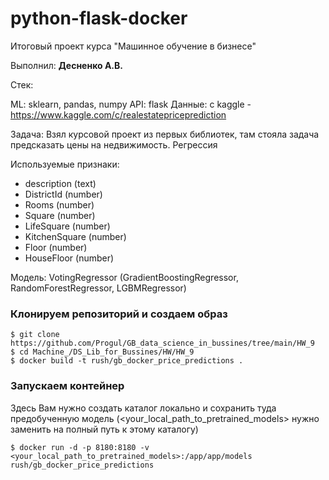# python-flask-docker
Итоговый проект курса "Машинное обучение в бизнесе"

Выполнил: **Десненко А.В.**

Стек:

ML: sklearn, pandas, numpy
API: flask
Данные: с kaggle - https://www.kaggle.com/c/realestatepriceprediction

Задача: Взял курсовой проект из первых библиотек, там стояла задача предсказать цены на недвижимость. Регрессия

Используемые признаки:

- description (text)
- DistrictId (number)
- Rooms (number)
- Square (number)
- LifeSquare (number)
- KitchenSquare (number)
- Floor (number)
- HouseFloor (number)

Модель: VotingRegressor (GradientBoostingRegressor, RandomForestRegressor, LGBMRegressor)

### Клонируем репозиторий и создаем образ
```
$ git clone https://github.com/Progul/GB_data_science_in_bussines/tree/main/HW_9
$ cd Machine_/DS_Lib_for_Bussines/HW/HW_9
$ docker build -t rush/gb_docker_price_predictions .
```

### Запускаем контейнер

Здесь Вам нужно создать каталог локально и сохранить туда предобученную модель (<your_local_path_to_pretrained_models> нужно заменить на полный путь к этому каталогу)
```
$ docker run -d -p 8180:8180 -v <your_local_path_to_pretrained_models>:/app/app/models rush/gb_docker_price_predictions
